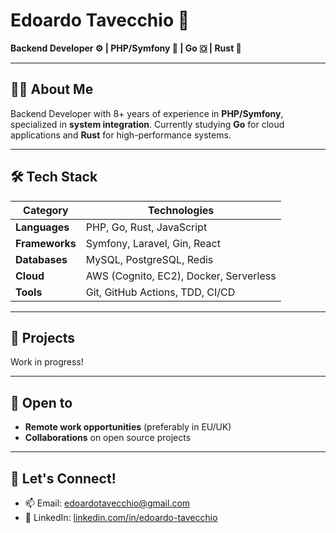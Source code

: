# Edoardo Tavecchio 👋

**Backend Developer ⚙️ | PHP/Symfony 🐘 | Go 🇴 | Rust 🦀**

---
## 👨‍💻 About Me

Backend Developer with 8+ years of experience in **PHP/Symfony**, specialized in **system integration**.
Currently studying **Go** for cloud applications and **Rust** for high-performance systems.

---
## 🛠 Tech Stack

| Category       | Technologies                                                                 |
|----------------|-----------------------------------------------------------------------------|
| **Languages**  | PHP, Go, Rust, JavaScript                                                   |
| **Frameworks** | Symfony, Laravel, Gin, React                                                |
| **Databases**  | MySQL, PostgreSQL, Redis                                                    |
| **Cloud**      | AWS (Cognito, EC2), Docker, Serverless                                      |
| **Tools**      | Git, GitHub Actions, TDD, CI/CD                                             |

---
## 🚀 Projects

Work in progress!

---
## 🤝 Open to

- **Remote work opportunities** (preferably in EU/UK)
- **Collaborations** on open source projects

---
## 📅 Let's Connect!

- 📫 Email: edoardotavecchio@gmail.com
- 💬 LinkedIn: [linkedin.com/in/edoardo-tavecchio](https://www.linkedin.com/in/edoardo-tavecchio)
